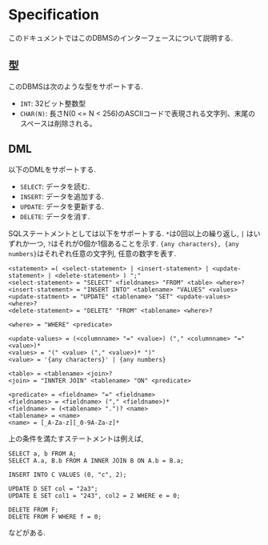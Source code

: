 # Specification

このドキュメントではこのDBMSのインターフェースについて説明する.

## 型
このDBMSは次のような型をサポートする. 

- `INT`: 32ビット整数型
- `CHAR(N)`: 長さN(0 <= N < 256)のASCIIコードで表現される文字列、末尾のスペースは削除される。

## DML

以下のDMLをサポートする.

- `SELECT`: データを読む.
- `INSERT`: データを追加する. 
- `UPDATE`: データを更新する. 
- `DELETE`: データを消す.

SQLステートメントとしては以下をサポートする.
`*`は0回以上の繰り返し, `|` はいずれか一つ, `?`はそれが0個か1個あることを示す.
`{any characters}, {any numbers}`はそれぞれ任意の文字列, 任意の数字を表す.

```
<statement> =( <select-statement> | <insert-statement> | <update-statement> | <delete-statement> ) ";"
<select-statement> = "SELECT" <fieldnames> "FROM" <table> <where>?
<insert-statement> = "INSERT INTO" <tablename> "VALUES" <values>
<update-statment> = "UPDATE" <tablename> "SET" <update-values> <where>?
<delete-statement> = "DELETE" "FROM" <tablename> <where>? 

<where> = "WHERE" <predicate>

<update-values> = (<columnname> "=" <value>) ("," <columnname> "=" <value>)*
<values> = "(" <value> ("," <value>)* ")"
<value> = '{any characters}' | {any numbers}

<table> = <tablename> <join>?
<join> = "INNTER JOIN" <tablename> "ON" <predicate>

<predicate> = <fieldname> "=" <fieldname>
<fieldnames> = <fieldname> ("," <fieldname>)*
<fieldname> = (<tablename> ".")? <name>
<tablename> = <name>
<name> = [_A-Za-z][_0-9A-Za-z]*
```

上の条件を満たすステートメントは例えば, 
```
SELECT a, b FROM A;
SELECT A.a, B.b FROM A INNER JOIN B ON A.b = B.a;

INSERT INTO C VALUES (0, "c", 2);

UPDATE D SET col = "2a3";
UPDATE E SET col1 = "243", col2 = 2 WHERE e = 0;

DELETE FROM F;
DELETE FROM F WHERE f = 0;
```
などがある.